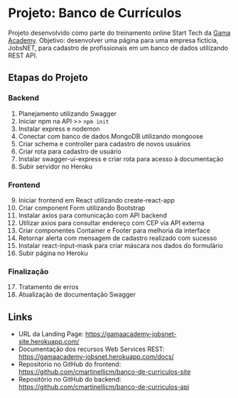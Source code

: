 # Projeto: Banco de Currículos
Projeto desenvolvido como parte do treinamento online Start Tech da [Gama Academy](https://www.gama.academy/). Objetivo: desenvolver uma página para uma empresa fictícia, JobsNET, para cadastro de profissionais em um banco de dados utilizando REST API.

## Etapas do Projeto

### Backend

1. Planejamento utilizando Swagger
2. Iniciar npm na API >> `npm init`
3. Instalar express e nodemon
4. Conectar com banco de dados MongoDB utilizando mongoose
5. Criar schema e controller para cadastro de novos usuários
6. Criar rota para cadastro de usuário
7. Instalar swagger-ui-express e criar rota para acesso à documentação
8. Subir servidor no Heroku

### Frontend

9. Iniciar frontend em React utilizando create-react-app 
10. Criar component Form utilizando Bootstrap
11. Instalar axios para comunicação com API backend
12. Utilizar axios para consultar endereço com CEP via API externa
13. Criar componentes Container e Footer para melhoria da interface
14. Retornar alerta com mensagem de cadastro realizado com sucesso
15. Instalar react-input-mask para criar máscara nos dados do formulário
16. Subir página no Heroku

### Finalização

17. Tratamento de erros
18. Atualização de documentação Swagger

## Links

- URL da Landing Page: https://gamaacademy-jobsnet-site.herokuapp.com/
- Documentação dos recursos Web Services REST: https://gamaacademy-jobsnet.herokuapp.com/docs/
- Repositório no GitHub do frontend: https://github.com/cmartinellicm/banco-de-curriculos-site
- Repositório no GitHub do backend: https://github.com/cmartinellicm/banco-de-curriculos-api